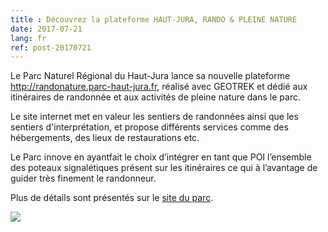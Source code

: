 ```yaml
---
title : Découvrez la plateforme HAUT-JURA, RANDO & PLEINE NATURE
date: 2017-07-21
lang: fr
ref: post-20170721
---
```


Le Parc Naturel Régional du Haut-Jura lance sa nouvelle plateforme <a href="http://randonature.parc-haut-jura.fr" target="_blank">http://randonature.parc-haut-jura.fr</a>, réalisé avec GEOTREK et dédié aux itinéraires de randonnée et aux activités de pleine nature dans le parc.

Le site internet met en valeur les sentiers de randonnées ainsi que les sentiers d'interprétation, et propose différents services comme des hébergements, des lieux de restaurations etc.

Le Parc innove en ayantfait le choix d’intégrer en tant que POI l’ensemble des poteaux signalétiques présent sur les itinéraires ce qui à l’avantage de guider très finement le randonneur.

Plus de détails sont présentés sur le <a href="http://www.parc-haut-jura.fr/fr/site-habitant/tourismedurable/jura-rando-pleine-nature.263-892__2772.php" target="_blank">site du parc</a>.

<a href="http://randonature.parc-haut-jura.fr" target="_blank"><img style="max-width: 100%;" src="/assets/img/pnr-ht-jura_1.jpeg"></a>
